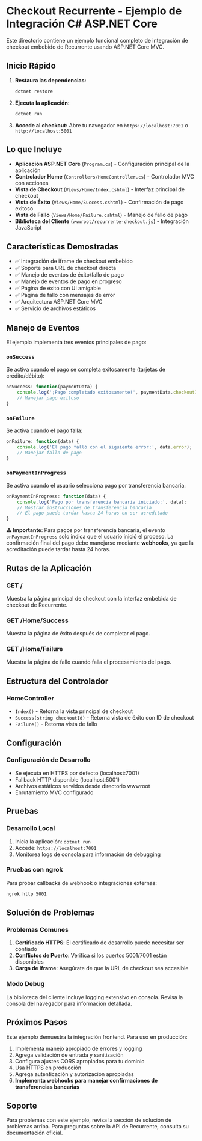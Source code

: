 # Checkout Recurrente - Ejemplo de Integración C# ASP.NET Core

Este directorio contiene un ejemplo funcional completo de integración de checkout embebido de Recurrente usando ASP.NET Core MVC.

## Inicio Rápido

1. **Restaura las dependencias:**
   ```bash
   dotnet restore
   ```

2. **Ejecuta la aplicación:**
   ```bash
   dotnet run
   ```

3. **Accede al checkout:**
   Abre tu navegador en `https://localhost:7001` o `http://localhost:5001`

## Lo que Incluye

- **Aplicación ASP.NET Core** (`Program.cs`) - Configuración principal de la aplicación
- **Controlador Home** (`Controllers/HomeController.cs`) - Controlador MVC con acciones
- **Vista de Checkout** (`Views/Home/Index.cshtml`) - Interfaz principal de checkout
- **Vista de Éxito** (`Views/Home/Success.cshtml`) - Confirmación de pago exitoso
- **Vista de Fallo** (`Views/Home/Failure.cshtml`) - Manejo de fallo de pago
- **Biblioteca del Cliente** (`wwwroot/recurrente-checkout.js`) - Integración JavaScript

## Características Demostradas

- ✅ Integración de iframe de checkout embebido
- ✅ Soporte para URL de checkout directa
- ✅ Manejo de eventos de éxito/fallo de pago
- ✅ Manejo de eventos de pago en progreso
- ✅ Página de éxito con UI amigable
- ✅ Página de fallo con mensajes de error
- ✅ Arquitectura ASP.NET Core MVC
- ✅ Servicio de archivos estáticos

## Manejo de Eventos

El ejemplo implementa tres eventos principales de pago:

### `onSuccess`
Se activa cuando el pago se completa exitosamente (tarjetas de crédito/débito):
```javascript
onSuccess: function(paymentData) {
    console.log('¡Pago completado exitosamente!', paymentData.checkoutId);
    // Manejar pago exitoso
}
```

### `onFailure`
Se activa cuando el pago falla:
```javascript
onFailure: function(data) {
    console.log('El pago falló con el siguiente error:', data.error);
    // Manejar fallo de pago
}
```

### `onPaymentInProgress`
Se activa cuando el usuario selecciona pago por transferencia bancaria:
```javascript
onPaymentInProgress: function(data) {
    console.log('Pago por transferencia bancaria iniciado:', data);
    // Mostrar instrucciones de transferencia bancaria
    // El pago puede tardar hasta 24 horas en ser acreditado
}
```

**⚠️ Importante**: Para pagos por transferencia bancaria, el evento `onPaymentInProgress` solo indica que el usuario inició el proceso. La confirmación final del pago debe manejarse mediante **webhooks**, ya que la acreditación puede tardar hasta 24 horas.

## Rutas de la Aplicación

### GET /
Muestra la página principal de checkout con la interfaz embebida de checkout de Recurrente.

### GET /Home/Success
Muestra la página de éxito después de completar el pago.

### GET /Home/Failure
Muestra la página de fallo cuando falla el procesamiento del pago.

## Estructura del Controlador

### HomeController
- `Index()` - Retorna la vista principal de checkout
- `Success(string checkoutId)` - Retorna vista de éxito con ID de checkout
- `Failure()` - Retorna vista de fallo

## Configuración

### Configuración de Desarrollo
- Se ejecuta en HTTPS por defecto (localhost:7001)
- Fallback HTTP disponible (localhost:5001)
- Archivos estáticos servidos desde directorio wwwroot
- Enrutamiento MVC configurado

## Pruebas

### Desarrollo Local
1. Inicia la aplicación: `dotnet run`
2. Accede: `https://localhost:7001`
3. Monitorea logs de consola para información de debugging

### Pruebas con ngrok
Para probar callbacks de webhook o integraciones externas:
```bash
ngrok http 5001
```

## Solución de Problemas

### Problemas Comunes
1. **Certificado HTTPS**: El certificado de desarrollo puede necesitar ser confiado
2. **Conflictos de Puerto**: Verifica si los puertos 5001/7001 están disponibles
3. **Carga de Iframe**: Asegúrate de que la URL de checkout sea accesible

### Modo Debug
La biblioteca del cliente incluye logging extensivo en consola. Revisa la consola del navegador para información detallada.

## Próximos Pasos

Este ejemplo demuestra la integración frontend. Para uso en producción:
1. Implementa manejo apropiado de errores y logging
2. Agrega validación de entrada y sanitización
3. Configura ajustes CORS apropiados para tu dominio
4. Usa HTTPS en producción
5. Agrega autenticación y autorización apropiadas
6. **Implementa webhooks para manejar confirmaciones de transferencias bancarias**

## Soporte

Para problemas con este ejemplo, revisa la sección de solución de problemas arriba. Para preguntas sobre la API de Recurrente, consulta su documentación oficial.
